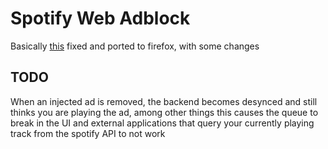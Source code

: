# Spotify Web Adblock

Basically [this](https://github.com/tomer8007/spotify-web-ads-remover) fixed and ported to firefox, with some changes

## TODO

When an injected ad is removed, the backend becomes desynced and still thinks you are playing the ad, among other things this causes the queue to break in the UI and external applications that query your currently playing track from the spotify API to not work
